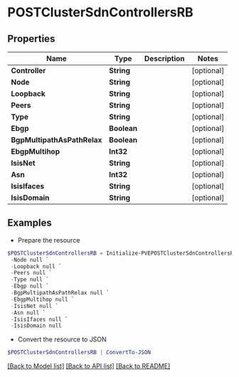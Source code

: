 # POSTClusterSdnControllersRB
## Properties

Name | Type | Description | Notes
------------ | ------------- | ------------- | -------------
**Controller** | **String** |  | [optional] 
**Node** | **String** |  | [optional] 
**Loopback** | **String** |  | [optional] 
**Peers** | **String** |  | [optional] 
**Type** | **String** |  | [optional] 
**Ebgp** | **Boolean** |  | [optional] 
**BgpMultipathAsPathRelax** | **Boolean** |  | [optional] 
**EbgpMultihop** | **Int32** |  | [optional] 
**IsisNet** | **String** |  | [optional] 
**Asn** | **Int32** |  | [optional] 
**IsisIfaces** | **String** |  | [optional] 
**IsisDomain** | **String** |  | [optional] 

## Examples

- Prepare the resource
```powershell
$POSTClusterSdnControllersRB = Initialize-PVEPOSTClusterSdnControllersRB  -Controller null `
 -Node null `
 -Loopback null `
 -Peers null `
 -Type null `
 -Ebgp null `
 -BgpMultipathAsPathRelax null `
 -EbgpMultihop null `
 -IsisNet null `
 -Asn null `
 -IsisIfaces null `
 -IsisDomain null
```

- Convert the resource to JSON
```powershell
$POSTClusterSdnControllersRB | ConvertTo-JSON
```

[[Back to Model list]](../README.md#documentation-for-models) [[Back to API list]](../README.md#documentation-for-api-endpoints) [[Back to README]](../README.md)

